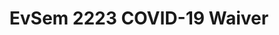 ---
title: EvSem 2223 COVID-19 Waiver
redirect_to: https://drive.google.com/file/d/1-wbOBA-Jszq8MUjpxauvlIy2nq0RM7Pi/view?usp=share_link
redirect_from: 
  - /EvSem2223COVIDWaiver
  - /evsem2223covidwaiver
---